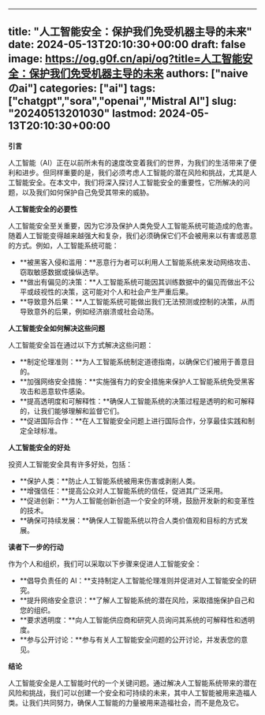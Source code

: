 
---
title: "人工智能安全：保护我们免受机器主导的未来"
date: 2024-05-13T20:10:30+00:00
draft: false
image: https://og.g0f.cn/api/og?title=人工智能安全：保护我们免受机器主导的未来
authors: ["naiveのai"]
categories: ["ai"]
tags: ["chatgpt","sora","openai","Mistral AI"]
slug: "20240513201030"
lastmod: 2024-05-13T20:10:30+00:00
---
**引言**

人工智能（AI）正在以前所未有的速度改变着我们的世界，为我们的生活带来了便利和进步。但同样重要的是，我们必须考虑人工智能的潜在风险和挑战，尤其是人工智能安全。在本文中，我们将深入探讨人工智能安全的重要性，它所解决的问题，以及我们如何保护自己免受其带来的威胁。

**人工智能安全的必要性**

人工智能安全至关重要，因为它涉及保护人类免受人工智能系统可能造成的危害。随着人工智能变得越来越强大和复杂，我们必须确保它们不会被用来以有害或恶意的方式。例如，人工智能系统可能：

- **被黑客入侵和滥用：**恶意行为者可以利用人工智能系统来发动网络攻击、窃取敏感数据或操纵选举。
- **做出有偏见的决策：**人工智能系统可能因其训练数据中的偏见而做出不公平或歧视性的决策，这可能对个人和社会产生严重后果。
- **导致意外后果：**人工智能系统可能做出我们无法预测或控制的决策，从而导致意外的后果，例如经济崩溃或社会动荡。

**人工智能安全如何解决这些问题**

人工智能安全旨在通过以下方式解决这些问题：

- **制定伦理准则：**为人工智能系统制定道德指南，以确保它们被用于善意目的。
- **加强网络安全措施：**实施强有力的安全措施来保护人工智能系统免受黑客攻击和恶意软件感染。
- **提高透明度和可解释性：**确保人工智能系统的决策过程是透明的和可解释的，让我们能够理解和监督它们。
- **促进国际合作：**在人工智能安全问题上进行国际合作，分享最佳实践和制定全球标准。

**人工智能安全的好处**

投资人工智能安全具有许多好处，包括：

- **保护人类：**防止人工智能系统被用来伤害或剥削人类。
- **增强信任：**提高公众对人工智能系统的信任，促进其广泛采用。
- **促进创新：**为人工智能创新创造一个安全的环境，鼓励开发新的和变革性的技术。
- **确保可持续发展：**确保人工智能系统以符合人类价值观和目标的方式发展。

**读者下一步的行动**

作为个人和组织，我们可以采取以下步骤来促进人工智能安全：

- **倡导负责任的 AI：**支持制定人工智能伦理准则并促进对人工智能安全的研究。
- **提升网络安全意识：**了解人工智能系统的潜在风险，采取措施保护自己和您的组织。
- **要求透明度：**向人工智能供应商和研究人员询问其系统的可解释性和透明度。
- **参与公开讨论：**参与有关人工智能安全问题的公开讨论，并发表您的意见。

**结论**

人工智能安全是人工智能时代的一个关键问题。通过解决人工智能系统带来的潜在风险和挑战，我们可以创建一个安全和可持续的未来，其中人工智能被用来造福人类。让我们共同努力，确保人工智能的力量被用来造福社会，而不是危及它。